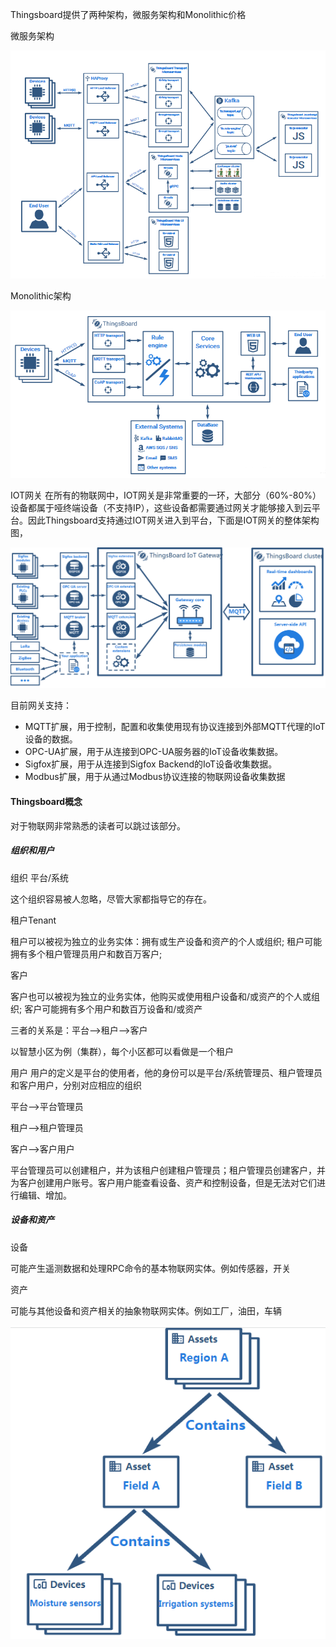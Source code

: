 Thingsboard提供了两种架构，微服务架构和Monolithic价格

微服务架构

![image-20220304083334775](readme.assets/image-20220304083334775.png)

Monolithic架构

![image-20220304083429574](readme.assets/image-20220304083429574.png)

IOT网关
在所有的物联网中，IOT网关是非常重要的一环，大部分（60%-80%）设备都属于哑终端设备（不支持IP），这些设备都需要通过网关才能够接入到云平台。因此Thingsboard支持通过IOT网关进入到平台，下面是IOT网关的整体架构图，

![image-20220304083514625](readme.assets/image-20220304083514625.png)


目前网关支持：

* MQTT扩展，用于控制，配置和收集使用现有协议连接到外部MQTT代理的IoT设备的数据。
* OPC-UA扩展，用于从连接到OPC-UA服务器的IoT设备收集数据。
* Sigfox扩展，用于从连接到Sigfox Backend的IoT设备收集数据。
* Modbus扩展，用于从通过Modbus协议连接的物联网设备收集数据



####  Thingsboard概念
对于物联网非常熟悉的读者可以跳过该部分。

##### 组织和用户
组织
平台/系统

这个组织容易被人忽略，尽管大家都指导它的存在。

租户Tenant

租户可以被视为独立的业务实体：拥有或生产设备和资产的个人或组织; 租户可能拥有多个租户管理员用户和数百万客户;

客户

客户也可以被视为独立的业务实体，他购买或使用租户设备和/或资产的个人或组织; 客户可能拥有多个用户和数百万设备和/或资产

三者的关系是：平台-->租户-->客户

以智慧小区为例（集群），每个小区都可以看做是一个租户

用户
用户的定义是平台的使用者，他的身份可以是平台/系统管理员、租户管理员和客户用户，分别对应相应的组织

平台-->平台管理员

租户-->租户管理员

客户-->客户用户

平台管理员可以创建租户，并为该租户创建租户管理员；租户管理员创建客户，并为客户创建用户账号。客户用户能查看设备、资产和控制设备，但是无法对它们进行编辑、增加。

 

##### 设备和资产
设备

可能产生遥测数据和处理RPC命令的基本物联网实体。例如传感器，开关

资产

可能与其他设备和资产相关的抽象物联网实体。例如工厂，油田，车辆

![image-20220304083729634](readme.assets/image-20220304083729634.png)